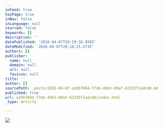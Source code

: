 ```yaml
---
inFeed: true
hasPage: true
inNav: false
inLanguage: null
starred: false
keywords: []
description: ''
datePublished: '2016-04-07T20:19:38.059Z'
dateModified: '2016-04-07T20:18:25.573Z'
authors: []
publisher:
  name: null
  domain: null
  url: null
  favicon: null
title: ''
author: []
sourcePath: _posts/2016-04-07-a3d5f094-f7eb-4bb3-b9af-62335f1adc88.md
published: true
url: a3d5f094-f7eb-4bb3-b9af-62335f1adc88/index.html
_type: Article

---
```

![](https://the-grid-user-content.s3-us-west-2.amazonaws.com/82231a80-b96d-4c1e-9636-b853c6e057ca.png)